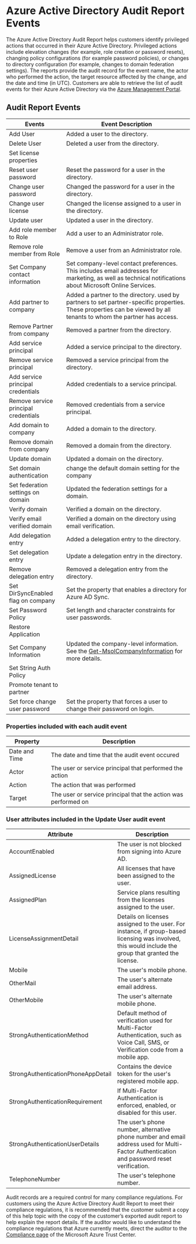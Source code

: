 <properties 
   pageTitle="Azure Active Directory Audit Report Events" 
   description="Audited events that are available for viewing and downloading from your Azure Active Directory" 
   services="active-directory" 
   documentationCenter="" 
   authors="kenhoff" 
   manager="?" 
   editor=""/>

<tags
   ms.service="active-directory"
   ms.devlang="na"
   ms.topic="article"
   ms.tgt_pltfrm="na"
   ms.workload="identity" 
   ms.date="03/23/2015"
   ms.author="kenhoff"/>

# Azure Active Directory Audit Report Events

The Azure Active Directory Audit Report helps customers identify privileged actions that occurred in their Azure Active Directory. Privileged actions include elevation changes (for example, role creation or password resets), changing policy configurations (for example password policies), or changes to directory configuration (for example, changes to domain federation settings). The reports provide the audit record for the event name, the actor who performed the action, the target resource affected by the change, and the date and time (in UTC). Customers are able to retrieve the list of audit events for their Azure Active Directory via the [Azure Management Portal](https://manage.windowsazure.com/).  

## Audit Report Events

<!--- audit event descriptions should be in the past tense --->

| Events 					| Event Description								|
| ------------------------------		| -------									|
| Add User				| Added a user to the directory.						|
| Delete User				| Deleted a user from the directory.					|
| Set license properties			| 									|
| Reset user password			| Reset the password for a user in the directory.				|
| Change user password			| Changed the password for a user in the directory.			|
| Change user license			| Changed the license assigned to a user in the directory.		|
| Update user				| Updated a user in the directory.					|
| Add role member to Role			| Add a user to an Administrator role.		|
| Remove role member from Role		| Remove a user from an Administrator role.		|
| Set Company contact information		| Set company-level contact preferences. This includes email addresses for marketing, as well as technical notifications about Microsoft Online Services.			|
| Add partner to company			| Added a partner to the directory. used by partners to set partner-specific properties. These properties can be viewed by all tenants to whom the partner has access.			|
| Remove Partner from company		| Removed a partner from the directory.		|
| Add service principal			| Added a service principal to the directory.				|
| Remove service principal		| Removed a service principal from the directory.				|
| Add service principal credentials	| Added credentials to a service principal.		|
| Remove service principal credentials	| Removed credentials from a service principal.		|
| Add domain to company			| Added a domain to the directory.		|
| Remove domain from company		| Removed a domain from the directory.		|
| Update domain				| Updated a domain on the directory.		|
| Set domain authentication		| change the default domain setting for the company			|
| Set federation settings on domain	| Updated the federation settings for a domain.		|
| Verify domain				| Verified a domain on the directory.		|
| Verify email verified domain		| Verified a domain on the directory using email verification.		|
| Add delegation entry			| Added a delegation entry to the directory.		|
| Set delegation entry			| Update a delegation entry in the directory.		|
| Remove delegation entry			| Removed a delegation entry from the directory.		|
| Set DirSyncEnabled flag on company	| Set the property that enables a directory for Azure AD Sync.		|
| Set Password Policy			| Set length and character constraints for user passwords.		|
| Restore Application			| 		|
| Set Company Information			| Updated the company-level information. See the [Get-MsolCompanyInformation](https://msdn.microsoft.com/en-us/library/azure/dn194126.aspx) for more details.		|
| Set String Auth Policy			|			|
| Promote tenant to partner		|			|
| Set force change user password		| Set the property that forces a user to change their password on login.	|

### Properties included with each audit event

| Property	| Description								|
| ------	| ------								|		
| Date and Time	| The date and time that the audit event occured			|
| Actor		| The user or service principal that performed the action		|
| Action	| The action that was performed						|
| Target	| The user or service principal that the action was performed on	|

### User attributes included in the Update User audit event

| Attribute 				| Description	|
| ---------------------------------	| ---------	|
| AccountEnabled			| The user is not blocked from signing into Azure AD.														|
| AssignedLicense			| All licenses that have been assigned to the user.														|
| AssignedPlan				| Service plans resulting from the licenses assigned to the user.												|
| LicenseAssignmentDetail		| Details on licenses assigned to the user. For instance, if group-based licensing was involved, this would include the group that granted the license.		|
| Mobile				| The user's mobile phone.																	|
| OtherMail				| The user's alternate email address.																|
| OtherMobile				| The user's alternate mobile phone.																|
| StrongAuthenticationMethod		| Default method of verification used for Multi-Factor Authentication, such as Voice Call, SMS, or Verification code from a mobile app.				|
| StrongAuthenticationPhoneAppDetail	| Contains the device token for the user's registered mobile app.												|
| StrongAuthenticationRequirement	| If Multi-Factor Authentication is enforced, enabled, or disabled for this user.										|
| StrongAuthenticationUserDetails	| The user’s phone number, alternative phone number and email address used for Multi-Factor Authentication and password reset verification.					|
| TelephoneNumber			| The user's telephone number.																	|

Audit records are a required control for many compliance regulations. For customers using the Azure Active Directory Audit Report to meet their compliance regulations, it is recommended that the customer submit a copy of this help topic with the copy of the customer’s exported audit report to help explain the report details. If the auditor would like to understand the compliance regulations that Azure currently meets, direct the auditor to the [Compliance page](http://azure.microsoft.com/en-us/support/trust-center/compliance/) of the Microsoft Azure Trust Center.
